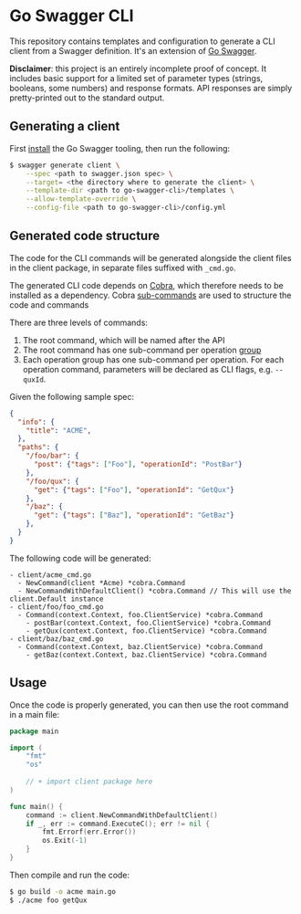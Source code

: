 # Go Swagger CLI

This repository contains templates and configuration to generate a CLI client from a Swagger definition. It's an extension of [Go Swagger](https://github.com/go-swagger/go-swagger).

**Disclaimer**: this project is an entirely incomplete proof of concept. It includes basic support for a limited set of parameter types (strings, booleans, some numbers) and response formats. API responses are simply pretty-printed out to the standard output.

## Generating a client

First [install](https://goswagger.io/install.html) the Go Swagger tooling, then run the following:

```sh
$ swagger generate client \
    --spec <path to swagger.json spec> \
    --target= <the directory where to generate the client> \
    --template-dir <path to go-swagger-cli>/templates \
    --allow-template-override \
    --config-file <path to go-swagger-cli>/config.yml
```

## Generated code structure

The code for the CLI commands will be generated alongside the client files in the client package, in separate files suffixed with `_cmd.go`.

The generated CLI code depends on [Cobra](https://github.com/spf13/cobra), which therefore needs to be installed as a dependency. Cobra [sub-commands](https://godoc.org/github.com/spf13/cobra#Command.AddCommand) are used to structure the code and commands 

There are three levels of commands:

1. The root command, which will be named after the API
2. The root command has one sub-command per operation [group](https://swagger.io/docs/specification/grouping-operations-with-tags/)
3. Each operation group has one sub-command per operation. For each operation command, parameters will be declared as CLI flags, e.g. `--quxId`.

Given the following sample spec:

```json
{
  "info": {
    "title": "ACME",
  },
  "paths": {
    "/foo/bar": {
      "post": {"tags": ["Foo"], "operationId": "PostBar"}
    },
    "/foo/qux": {
      "get": {"tags": ["Foo"], "operationId": "GetQux"}
    },
    "/baz": {
      "get": {"tags": ["Baz"], "operationId": "GetBaz"}
    },
  }
}
```

The following code will be generated:

```
- client/acme_cmd.go
  - NewCommand(client *Acme) *cobra.Command
  - NewCommandWithDefaultClient() *cobra.Command // This will use the client.Default instance
- client/foo/foo_cmd.go
  - Command(context.Context, foo.ClientService) *cobra.Command
    - postBar(context.Context, foo.ClientService) *cobra.Command
    - getQux(context.Context, foo.ClientService) *cobra.Command
- client/baz/baz_cmd.go
  - Command(context.Context, baz.ClientService) *cobra.Command
    - getBaz(context.Context, baz.ClientService) *cobra.Command
```

## Usage

Once the code is properly generated, you can then use the root command in a main file:

```go
package main

import (
    "fmt"
    "os"
    
    // + import client package here
)

func main() {
    command := client.NewCommandWithDefaultClient()
    if _, err := command.ExecuteC(); err != nil {
		fmt.Errorf(err.Error())
		os.Exit(-1)
	}
}
```

Then compile and run the code:

```sh
$ go build -o acme main.go
$ ./acme foo getQux
```
